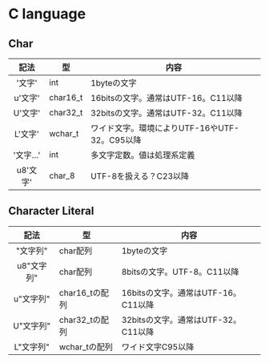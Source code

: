 # C language

## Char

| 記法 | 型 | 内容 |
| :---: | --- | --- |
|'文字'|int|1byteの文字|
|u'文字'|char16_t|16bitsの文字。通常はUTF-16。C11以降|
|U'文字'|char32_t|32bitsの文字。通常はUTF-32。C11以降|
|L'文字'|wchar_t|ワイド文字。環境によりUTF-16やUTF-32。C95以降|
|'文字…'|int|多文字定数。値は処理系定義|
|u8'文字'|char_8|UTF-8を扱える？C23以降|

## Character Literal

| 記法 | 型 | 内容 |
| :---: | --- | --- |
|"文字列"|char配列|1byteの文字|
|u8"文字列"|char配列|8bitsの文字。UTF-8。C11以降|
|u"文字列"|char16_tの配列|16bitsの文字。通常はUTF-16。C11以降|
|U"文字列"|char32_tの配列|32bitsの文字。通常はUTF-32。C11以降|
|L"文字列"|wchar_tの配列|ワイド文字C95以降|
